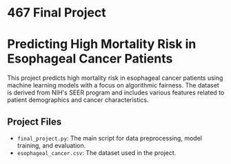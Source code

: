 # 467 Final Project

# Predicting High Mortality Risk in Esophageal Cancer Patients

This project predicts high mortality risk in esophageal cancer patients using machine learning models with a focus on algorithmic fairness. The dataset is derived from NIH's SEER program and includes various features related to patient demographics and cancer characteristics.

## Project Files
- `final_project.py`: The main script for data preprocessing, model training, and evaluation.
- `esophageal_cancer.csv`: The dataset used in the project.
